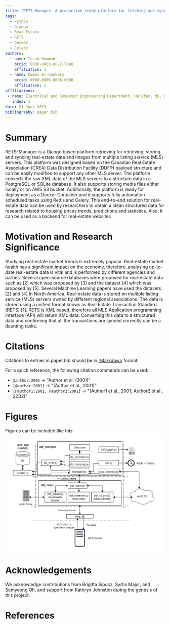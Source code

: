 ```yaml
---
title: 'RETS-Manager: A production ready platform for fetching and syncing real estate data and images'
tags:
  - Python
  - Django
  - Real-Estate
  - RETS
  - Docker
  - Celery
authors:
  - name: Issam Hammad
    orcid: 0000-0003-0872-7098
    affiliation: 1
  - name: Kamal El-Sankary
    orcid: 0000-0000-0000-0000
    affiliation: 1
affiliations:
 - name: Electrical and Computer Engineering Department, Halifax, NS, Canada.
   index: 1
date: 21 June 2019
bibliography: paper.bib
---
```


# Summary

RETS-Manager is a Django based platform retrieving for retrieving, storing, and syncing real-estate data and images from multiple listing service (MLS) servers. This platform was designed based on the Canadian Real Estate Association (CREA) Data Distribution Facility (DDF®) payload structure and can be easily modified to support any other MLS server. The platform converts the raw XML data of the MLS servers to a structure data in a PostgreSQL or SQLite database. It also supports storing media files either locally or on AWS S3 bucket. Additionally, the platform is ready for deployment as a Docker Container and it supports fully automation scheduled tasks using Redis and Celery.    This end-to-end solution for real-estate data can be used by researchers to obtain a clean structured data for research related to housing prices trends, predictions and statistics. Also, it can be used as a backend for real-estate websites

# Motivation and Research Significance

Studying real-estate market trends is extremely popular. Real-estate market health has a significant impact on the economy, therefore, analysing up-to-date real-estate data is vital and is performed by different agencies and parties. Several open-source databases were proposed for real-estate data such as [2] which was proposed by [3] and the dataset [4] which was proposed by [5]. Several Machine Learning papers have used the datasets [2] and [4] In North America, Real-estate data is stored on multiple listing service (MLS) servers owned by different regional associations. The data is stored using a unified format knows as Real Estate Transaction Standard (RETS) [1]. RETS is XML based, therefore all MLS Application programming interface (API) will return XML data. Converting this data to a structured data and confirming that all the transactions are synced correctly can be a daunting tasks. 


# Citations

Citations to entries in paper.bib should be in
[rMarkdown](http://rmarkdown.rstudio.com/authoring_bibliographies_and_citations.html)
format.

For a quick reference, the following citation commands can be used:
- `@author:2001`  ->  "Author et al. (2001)"
- `[@author:2001]` -> "(Author et al., 2001)"
- `[@author1:2001; @author2:2001]` -> "(Author1 et al., 2001; Author2 et al., 2002)"

# Figures

Figures can be included like this: ![Example figure.](figure.png)

# Acknowledgements

We acknowledge contributions from Brigitta Sipocz, Syrtis Major, and Semyeong
Oh, and support from Kathryn Johnston during the genesis of this project.

# References
